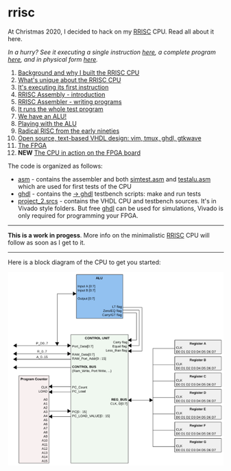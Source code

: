 # rrisc
At Christmas 2020, I decided to hack on my [RRISC](rrisc.md) CPU. Read all about it here.

*In a hurry? See it executing a single instruction [here](firstinstr.md), a complete program [here](firstprog.md), and in physical form [here](fpgafun).*


1. [Background and why I built the RRISC CPU](why.md)
2. [What's unique about the RRISC CPU](rrisc.md)
3. [It's executing its first instruction](firstinstr.md)
4. [RRISC Assembly - introduction](rriscasm.md)
5. [RRISC Assembler - writing programs](asm.md)
4. [It runs the whole test program](firstprog.md)
5. [We have an ALU!](alu.md)
6. [Playing with the ALU](aluplay.md)
7. [Radical RISC from the early nineties](nineties.md)
8. [Open source, text-based VHDL design: vim, tmux, ghdl, gtkwave](vimghdl.md)
9. [The FPGA](fpga.md)
9. **NEW** [The CPU in action on the FPGA board](fpgafun.md)



The code is organized as follows:

- [asm](https://github.com/renerocksai/rrisc/tree/main/asm) - contains the assembler and both [simtest.asm](https://github.com/renerocksai/rrisc/blob/main/asm/simtest.asm) and [testalu.asm](https://github.com/renerocksai/rrisc/blob/main/asm/testalu.asm) which are used for first tests of the CPU
- [ghdl](https://github.com/renerocksai/rrisc/tree/main/ghdl) - contains the [-> ghdl](https://github.com/ghdl/ghdl) testbench scripts: make and run tests
- [project_2.srcs](https://github.com/renerocksai/rrisc/tree/main/ghdl) - contains the VHDL CPU and testbench sources. It's in Vivado style folders. But free [ghdl](https://github.com/ghdl/ghdl) can be used for simulations, Vivado is only required for programming your FPGA.

---

**This is a work in progess**. More info on the minimalistic [RRISC](rrisc.md) CPU will follow as soon as I get to it. 

---

Here is a block diagram of the CPU to get you started:

![cpu](cpu.png)
